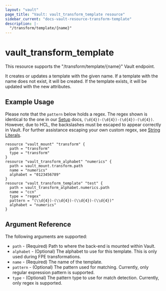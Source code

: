 ```yaml
---
layout: "vault"
page_title: "Vault: vault_transform_template resource"
sidebar_current: "docs-vault-resource-transform-template"
description: |-
  "/transform/template/{name}"
---
```


# vault\_transform\_template

This resource supports the "/transform/template/{name}" Vault endpoint.

It creates or updates a template with the given name. If a template with the name does not exist, 
it will be created. If the template exists, it will be updated with the new attributes.

## Example Usage

Please note that the `pattern` below holds a regex. The regex shown
is identical to the one in our [Setup](https://www.vaultproject.io/docs/secrets/transform#setup)
docs, `(\d{4})-(\d{4})-(\d{4})-(\d{4})`. However, due to HCL, the 
backslashes must be escaped to appear correctly in Vault. For further
assistance escaping your own custom regex, see [String Literals](https://www.terraform.io/docs/configuration/expressions.html#string-literals).

```hcl
resource "vault_mount" "transform" {
  path = "transform"
  type = "transform"
}
resource "vault_transform_alphabet" "numerics" {
  path = vault_mount.transform.path
  name = "numerics"
  alphabet = "0123456789"
}
resource "vault_transform_template" "test" {
  path = vault_transform_alphabet.numerics.path
  name = "ccn"
  type = "regex"
  pattern = "(\\d{4})-(\\d{4})-(\\d{4})-(\\d{4})"
  alphabet = "numerics"
}
```

## Argument Reference

The following arguments are supported: 

* `path` - (Required) Path to where the back-end is mounted within Vault.
* `alphabet` - (Optional) The alphabet to use for this template. This is only used during FPE transformations.
* `name` - (Required) The name of the template.
* `pattern` - (Optional) The pattern used for matching. Currently, only regular expression pattern is supported.
* `type` - (Optional) The pattern type to use for match detection. Currently, only regex is supported.
